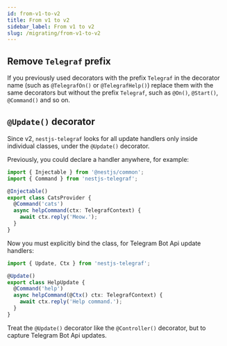 ```yaml
---
id: from-v1-to-v2
title: From v1 to v2
sidebar_label: From v1 to v2
slug: /migrating/from-v1-to-v2
---
```


## Remove `Telegraf` prefix
If you previously used decorators with the prefix `Telegraf` in the decorator name (such as `@TelegrafOn()` or `@TelegrafHelp()`) replace them with the same decorators but without the prefix `Telegraf`, such as `@On()`, `@Start()`, `@Command()` and so on.

## `@Update()` decorator
Since v2, `nestjs-telegraf` looks for all update handlers only inside individual classes, under the `@Update()` decorator.

Previously, you could declare a handler anywhere, for example:
```typescript title="src/cats/cats.provider.ts"
import { Injectable } from '@nestjs/common';
import { Command } from 'nestjs-telegraf';

@Injectable()
export class CatsProvider {
  @Command('cats')
  async helpCommand(ctx: TelegrafContext) {
    await ctx.reply('Meow.');  
  }  
}
```

Now you must explicitly bind the class, for Telegram Bot Api update handlers:
```typescript {3} title="src/cats/cats.updates.ts"
import { Update, Ctx } from 'nestjs-telegraf';

@Update()
export class HelpUpdate {
  @Command('help')
  async helpCommand(@Ctx() ctx: TelegrafContext) {
    await ctx.reply('Help command.');  
  }  
}
```

Treat the `@Update()` decorator like the `@Controller()` decorator, but to capture Telegram Bot Api updates.
